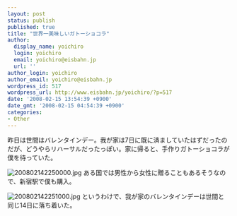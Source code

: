 ```yaml
---
layout: post
status: publish
published: true
title: "世界一美味しいガトーショコラ"
author:
  display_name: yoichiro
  login: yoichiro
  email: yoichiro@eisbahn.jp
  url: ''
author_login: yoichiro
author_email: yoichiro@eisbahn.jp
wordpress_id: 517
wordpress_url: http://www.eisbahn.jp/yoichiro/?p=517
date: '2008-02-15 13:54:39 +0900'
date_gmt: '2008-02-15 04:54:39 +0900'
categories:
- Other
---
```


昨日は世間はバレンタインデー。我が家は7日に既に済ましていたはずだったのだが、どうやらリハーサルだったっぽい。家に帰ると、手作りガトーショコラが僕を待っていた。

![200802142250000.jpg](http://www.eisbahn.jp/yoichiro/images/200802142250000.jpg)
ある国では男性から女性に贈ることもあるそうなので、新宿駅で僕も購入。

![200802142251000.jpg](http://www.eisbahn.jp/yoichiro/images/200802142251000.jpg)
というわけで、我が家のバレンタインデーは世間と同じ14日に落ち着いた。
